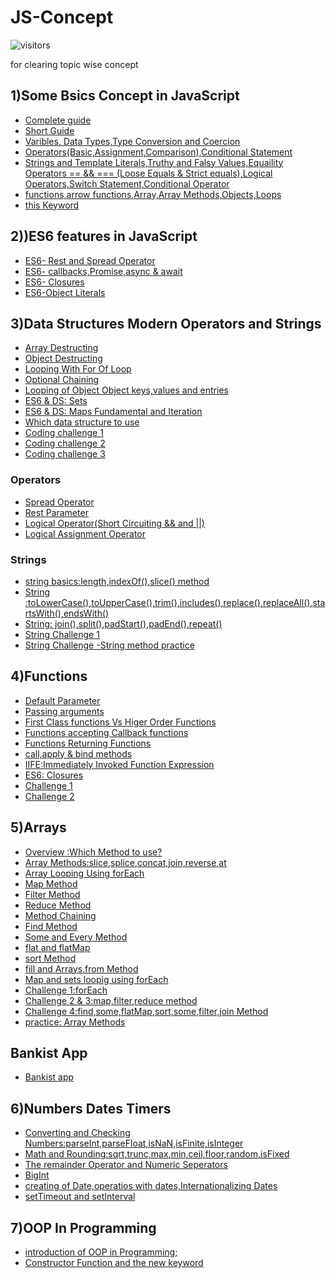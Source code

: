 # JS-Concept

![visitors](https://visitor-badge.glitch.me/badge?page_id=lokeshjawale96.Js-Concept)

for clearing topic wise concept

<h2>1)Some Bsics Concept in JavaScript</h2>

- [Complete guide](./Fundamentals-Part_1/README.MD)
- [Short Guide](./Fundamentals-Part_1/starter/SHORTINFO.MD)
- [Varibles, Data Types,Type Conversion and Coercion](./Fundamentals-Part_1/starter/basic1.js)
- [Operators(Basic,Assignment,Comparison),Conditional Statement](./Fundamentals-Part_1/starter/basic2.js)
- [Strings and Template Literals,Truthy and Falsy Values,Equaility Operators == && === (Loose Equals & Strict equals),Logical Operators,Switch Statement,Conditional Operator](./Fundamentals-Part_1/final/script.js)
- [functions,arrow functions,Array,Array Methods,Objects,Loops](./Fundamental_Part_2/final/script.js)
- [this Keyword](./this%20keyword/this.js)

<h2>2))ES6 features in JavaScript</h2>

- [ES6- Rest and Spread Operator](./ES6/restAndSpread.js)
- [ES6- callbacks,Promise,async & await](./ES6/callbackPromiseAsyncAwait.js)
- [ES6- Closures](./ES6/closure.js)
- [ES6-Object Literals](./ES6/objectLiterals.js)

<h2>3)Data Structures Modern Operators and Strings</h2>

- [Array Destructing](./Data-Structures-Operators-strings/DS/arrayDestructing.js)
- [Object Destructing](./Data-Structures-Operators-strings/DS/objectDestructing.js)
- [Looping With For Of Loop](./Data-Structures-Operators-strings/DS/LoopingForOfLoop.js)
- [Optional Chaining](./Data-Structures-Operators-strings/DS/optionalChaining.js)
- [Looping of Object Object keys,values and entries](./Data-Structures-Operators-strings/DS/loopingObjects.js)
- [ES6 & DS: Sets](./Data-Structures-Operators-strings/DS/sets.js)
- [ES6 & DS: Maps Fundamental and Iteration](./Data-Structures-Operators-strings/DS/maps.js)
- [Which data structure to use](./Data-Structures-Operators-strings/DS/Which%20data%20structure%20is%20use.md)
- [Coding challenge 1](./Data-Structures-Operators-strings/DS/codingChallenge1.js)
- [Coding challenge 2](./Data-Structures-Operators-strings/DS/codingChallenge2.js)
- [Coding challenge 3](./Data-Structures-Operators-strings/DS/challenge3.js)

<h3>Operators</h3>

- [Spread Operator](./Data-Structures-Operators-strings/Operators/spreadOperator.js)
- [Rest Parameter](./Data-Structures-Operators-strings/Operators/restPatternAndParameter.js)
- [Logical Operator(Short Circuiting && and ||)](./Data-Structures-Operators-strings/Operators/shortCircuiting.js)
- [Logical Assignment Operator](./Data-Structures-Operators-strings/Operators/logicalAssignmentOperator.js)

<h3>Strings</h3>

- [string basics:length,indexOf(),slice() method](./Data-Structures-Operators-strings/strings/string.js)
- [String :toLowerCase(),toUpperCase(),trim(),includes(),replace(),replaceAll(),startsWith(),endsWith()](./Data-Structures-Operators-strings/strings/string-part1.js)
- [String: join(),split(),padStart(),padEnd(),repeat()](./Data-Structures-Operators-strings/strings/string-part2.js)
- [String Challenge 1](./Data-Structures-Operators-strings/strings/string-challenge.js)
- [String Challenge -String method practice](./Data-Structures-Operators-strings/strings/string-challenge2.js)

<h2>4)Functions</h2>

- [Default Parameter](./Functions/starter/defaultParameter.js)
- [Passing arguments](./Functions/starter/functionPassing.js)
- [First Class functions Vs Higer Order Functions](./Functions/starter/functionCalled.js)
- [Functions accepting Callback functions](./Functions/starter/functionWithCallbackfunc.js)
- [Functions Returning Functions](./Functions/starter/funRetFun.js)
- [call,apply & bind methods](./Functions/starter/callAndApplyAndBind.js)
- [IIFE:Immediately Invoked Function Expression](./Functions/starter/invokedFun.js)
- [ES6: Closures](./Functions/starter/closures.js)
- [Challenge 1](./Functions/starter/challenge1.js)
- [Challenge 2](./Functions/starter/challenge2.js)

<h2>5)Arrays</h2>

- [ Overview :Which Method to use?](./Arrays/readme.md)
- [ Array Methods:slice,splice,concat,join,reverse,at](./Arrays/starter/arrayMethods.js)
- [ Array Looping Using forEach](./Arrays/starter/arrayLoopingforEach.js)
- [ Map Method](./Arrays/Array-stuff/mapMethod.js)
- [ Filter Method](./Arrays/Array-stuff/filter.js)
- [ Reduce Method](./Arrays/Array-stuff/reduce.js)
- [ Method Chaining](./Arrays/Array-stuff/methodChaining.js)
- [ Find Method](./Arrays/Array-stuff/find.js)
- [ Some and Every Method](./Arrays/Array-stuff/someAndEvery.js)
- [ flat and flatMap](./Arrays/Array-stuff/flatAndFlatMAP.js)
- [ sort Method](./Arrays/Array-stuff/sortingArrays.js)
- [ fill and Arrays.from Method](./Arrays/Array-stuff/fillAndArraysFrom.js)
- [ Map and sets loopig using forEach](./Arrays/starter/forEachMapsAndSets.js)
- [ Challenge 1:forEach](./Arrays/challenge/challenge1.js)
- [ Challenge 2 & 3:map,filter,reduce method](./Arrays/challenge/challenge2.js)
- [ Challenge 4:find,some,flatMap,sort,some,filter,join Method](./Arrays/challenge/challenge4.js)
- [ practice: Array Methods](./Arrays/practice.js)

<h2>Bankist App</h2>

- [Bankist app](./bankist/bankist.js)

<h2>6)Numbers Dates Timers</h2>

- [Converting and Checking Numbers:parseInt,parseFloat,isNaN,isFinite,isInteger](./Numbers-Dates-Timers-Bankist/Numbers/number1.js)
- [Math and Rounding:sqrt,trunc,max,min,ceil,floor,random,isFixed](./Numbers-Dates-Timers-Bankist/Numbers/number2.js)
- [The remainder Operator and Numeric Seperators](./Numbers-Dates-Timers-Bankist/Numbers/number3.js)
- [BigInt](./Numbers-Dates-Timers-Bankist/Numbers/number4.js)
- [creating of Date,operatios with dates,Internationalizing Dates](./Numbers-Dates-Timers-Bankist/Dates/date.js)
- [setTimeout and setInterval](./Numbers-Dates-Timers-Bankist/Numbers/setTimeoutAndsetInterval.js)

<h2>7)OOP In Programming</h2>

- [introduction of OOP in Programming](./OOP-In-Programming/constructorFunctions.js);
- [Constructor Function and the new keyword](./OOP-In-Programming/constructorFunctions.js)
